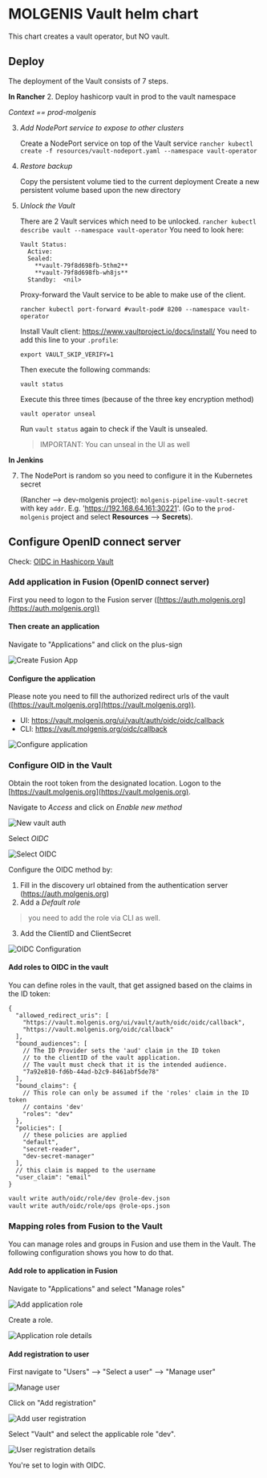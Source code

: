 # MOLGENIS Vault helm chart

This chart creates a vault operator, but NO vault.

## Deploy
The deployment of the Vault consists of 7 steps.

**In Rancher**
2. Deploy hashicorp vault in prod to the vault namespace

*Context == prod-molgenis*

3. *Add NodePort service to expose to other clusters*

   Create a NodePort service on top of the Vault service
   ```rancher kubectl create -f resources/vault-nodeport.yaml --namespace vault-operator```

4. *Restore backup*

   Copy the persistent volume tied to the current deployment
   Create a new persistent volume based upon the new directory


6. *Unlock the Vault*

   There are 2 Vault services which need to be unlocked.
   ```rancher kubectl describe vault --namespace vault-operator```
   You need to look here:
   ```
   Vault Status:
     Active:
     Sealed:
       **vault-79f8d698fb-5thm2**
       **vault-79f8d698fb-wh8js**
     Standby:  <nil>
   ```
   Proxy-forward the Vault service to be able to make use of the client.
   ```
   rancher kubectl port-forward #vault-pod# 8200 --namespace vault-operator
   ```
   Install Vault client: https://www.vaultproject.io/docs/install/
   You need to add this line to your `.profile`:
   ```
   export VAULT_SKIP_VERIFY=1
   ```
   Then execute the following commands:
   ```
   vault status
   ```
   Execute this three times (because of the three key encryption method)
   ```
   vault operator unseal
   ```
   Run `vault status` again to check if the Vault is unsealed.

   > IMPORTANT: You can unseal in the UI as well

**In Jenkins**

7. The NodePort is random so you need to configure it in the Kubernetes secret 

   (Rancher --> dev-molgenis project): `molgenis-pipeline-vault-secret` with key `addr`. E.g. 'https://192.168.64.161:30221'.
   (Go to the `prod-molgenis` project and select **Resources** --> **Secrets**).

## Configure OpenID connect server
Check: [OIDC in Hashicorp Vault](https://learn.hashicorp.com/vault/operations/oidc-auth)

### Add application in Fusion (OpenID connect server)
First you need to logon to the Fusion server ([https://auth.molgenis.org](https://auth.molgenis.org))

#### Then create an application
Navigate to "Applications" and click on the plus-sign

![Create Fusion App](https://raw.githubusercontent.com/molgenis/molgenis-ops-helm/master/charts/molgenis-vault/docs/imgs/fusion-app-create.png)

#### Configure the application
Please note you need to fill the authorized redirect urls of the vault ([https://vault.molgenis.org](https://vault.molgenis.org)). 
- UI: https://vault.molgenis.org/ui/vault/auth/oidc/oidc/callback
- CLI: https://vault.molgenis.org/oidc/callback

![Configure application](https://raw.githubusercontent.com/molgenis/molgenis-ops-helm/master/charts/molgenis-vault/docs/imgs/fusion-app-configure.png)



### Configure OID in the Vault
Obtain the root token from the designated location. Logon to the [https://vault.molgenis.org](https://vault.molgenis.org).

Navigate to *Access* and click on *Enable new method*

![New vault auth](https://raw.githubusercontent.com/molgenis/molgenis-ops-helm/master/charts/molgenis-vault/docs/imgs/vault-auth-enable.png)

Select *OIDC*

![Select OIDC](https://raw.githubusercontent.com/molgenis/molgenis-ops-helm/master/charts/molgenis-vault/docs/imgs/vault-auth-select-oicd.png)

Configure the OIDC method by:
1. Fill in the discovery url obtained from the authentication server (https://auth.molgenis.org)
2. Add a *Default role*
> you need to add the role via CLI as well.
3. Add the ClientID and ClientSecret

![OIDC Configuration](https://raw.githubusercontent.com/molgenis/molgenis-ops-helm/master/charts/molgenis-vault/docs/imgs/vault-auth-configuration.png)

#### Add roles to OIDC in the vault
You can define roles in the vault, that get assigned based on the claims in the ID token:
```
{
  "allowed_redirect_uris": [
    "https://vault.molgenis.org/ui/vault/auth/oidc/oidc/callback",
    "https://vault.molgenis.org/oidc/callback"
  ],
  "bound_audiences": [
    // The ID Provider sets the 'aud' claim in the ID token
    // to the clientID of the vault application.
    // The vault must check that it is the intended audience.
    "7a92e810-fd6b-44ad-b2c9-8461abf5de78"
  ],
  "bound_claims": {
    // This role can only be assumed if the 'roles' claim in the ID token
    // contains 'dev'
    "roles": "dev"
  },
  "policies": [
    // these policies are applied
    "default",
    "secret-reader",
    "dev-secret-manager"
  ],
  // this claim is mapped to the username
  "user_claim": "email"
}
```

```bash
vault write auth/oidc/role/dev @role-dev.json
vault write auth/oidc/role/ops @role-ops.json
```



### Mapping roles from Fusion to the Vault
You can manage roles and groups in Fusion and use them in the Vault. The following configuration shows you how to do that.

#### Add role to application in Fusion
Navigate to "Applications" and select "Manage roles"

![Add application role](https://raw.githubusercontent.com/molgenis/molgenis-ops-helm/master/charts/molgenis-vault/docs/imgs/fusion-app-add-role.png)

Create a role.

![Application role details](https://raw.githubusercontent.com/molgenis/molgenis-ops-helm/master/charts/molgenis-vault/docs/imgs/fusion-app-role-details.png)

#### Add registration to user
First navigate to "Users" --> "Select a user" --> "Manage user"

![Manage user](https://raw.githubusercontent.com/molgenis/molgenis-ops-helm/master/charts/molgenis-vault/docs/imgs/fusion-user-manage.png)

Click on "Add registration"

![Add user registration](https://raw.githubusercontent.com/molgenis/molgenis-ops-helm/master/charts/molgenis-vault/docs/imgs/fusion-user-add-registration.png)

Select "Vault" and select the applicable role "dev".

![User registration details](https://raw.githubusercontent.com/molgenis/molgenis-ops-helm/master/charts/molgenis-vault/docs/imgs/fusion-user-registration-details.png)


You're set to login with OIDC.